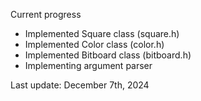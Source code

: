 Current progress

- Implemented Square class (square.h)
- Implemented Color class (color.h)
- Implemented Bitboard class (bitboard.h)
- Implementing argument parser

Last update: December 7th, 2024